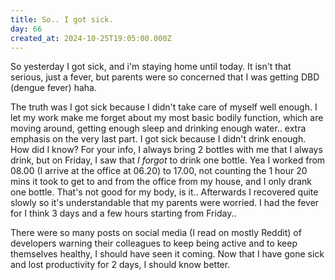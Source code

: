 ```yaml
---
title: So.. I got sick.
day: 66
created_at: 2024-10-25T19:05:00.000Z
---
```

So yesterday I got sick, and i'm staying home until today. It isn't that serious, just a fever, but parents were so concerned that I was getting DBD (dengue fever) haha.

The truth was I got sick because I didn't take care of myself well enough. I let my work make me forget about my most basic bodily function, which are moving around, getting enough sleep and drinking enough water.. extra emphasis on the very last part. I got sick because I didn't drink enough. How did I know? For your info, I always bring 2 bottles with me that I always drink, but on Friday, I saw that *I forgot* to drink one bottle. Yea I worked from 08.00 (I arrive at the office at 06.20) to 17.00, not counting the 1 hour 20 mins it took to get to and from the office from my house, and I only drank one bottle. That's not good for my body, is it.. Afterwards I recovered quite slowly so it's understandable that my parents were worried. I had the fever for I think 3 days and a few hours starting from Friday..

There were so many posts on social media (I read on mostly Reddit) of developers warning their colleagues to keep being active and to keep themselves healthy, I should have seen it coming. Now that I have gone sick and lost productivity for 2 days, I should know better.
